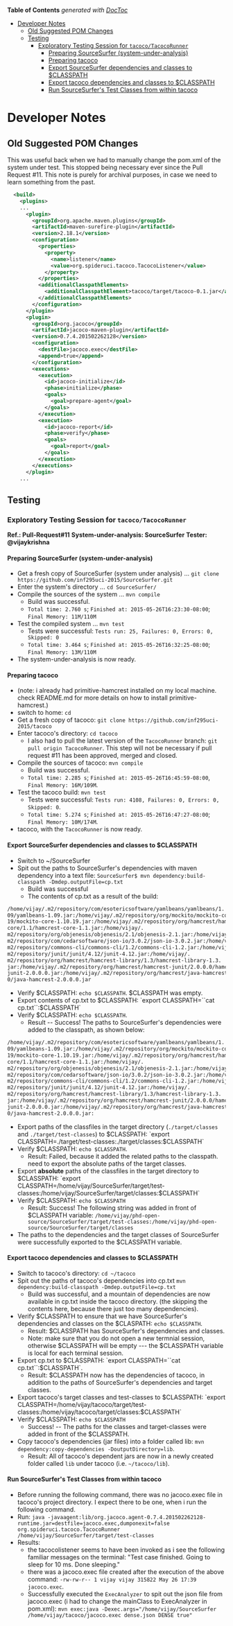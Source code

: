 <!-- START doctoc generated TOC please keep comment here to allow auto update -->
<!-- DON'T EDIT THIS SECTION, INSTEAD RE-RUN doctoc TO UPDATE -->
**Table of Contents**  *generated with [DocToc](https://github.com/thlorenz/doctoc)*

- [Developer Notes](#developer-notes)
  - [Old Suggested POM Changes](#old-suggested-pom-changes)
  - [Testing](#testing)
    - [Exploratory Testing Session for `tacoco/TacocoRunner`](#exploratory-testing-session-for-tacocotacocorunner)
      - [Preparing SourceSurfer (system-under-analysis)](#preparing-sourcesurfer-system-under-analysis)
      - [Preparing tacoco](#preparing-tacoco)
      - [Export SourceSurfer dependencies and classes to $CLASSPATH](#export-sourcesurfer-dependencies-and-classes-to-classpath)
      - [Export tacoco dependencies and classes to $CLASSPATH](#export-tacoco-dependencies-and-classes-to-classpath)
      - [Run SourceSurfer's Test Classes from within tacoco](#run-sourcesurfers-test-classes-from-within-tacoco)

<!-- END doctoc generated TOC please keep comment here to allow auto update -->

# Developer Notes

## Old Suggested POM Changes
This was useful back when we had to manually change the pom.xml of the system under test. This stopped being necessary ever since the Pull Request #11. This note is purely for archival purposes, in case we need to learn something from the past.

~~~xml
  <build>
    <plugins>
    ...
      <plugin>
        <groupId>org.apache.maven.plugins</groupId>
        <artifactId>maven-surefire-plugin</artifactId>
        <version>2.18.1</version>
        <configuration>
          <properties>
            <property>
              <name>listener</name>
              <value>org.spideruci.tacoco.TacocoListener</value>
            </property>
          </properties>
          <additionalClasspathElements>
            <additionalClasspathElement>tacoco/target/tacoco-0.1.jar</additionalClasspathElement>
          </additionalClasspathElements>
        </configuration>
      </plugin>
      <plugin>
        <groupId>org.jacoco</groupId>
        <artifactId>jacoco-maven-plugin</artifactId>
        <version>0.7.4.201502262128</version>
        <configuration>
          <destFile>jacoco.exec</destFile>
          <append>true</append>
        </configuration>
        <executions>
          <execution>
            <id>jacoco-initialize</id>
            <phase>initialize</phase>
            <goals>
              <goal>prepare-agent</goal>
            </goals>
          </execution>
          <execution>
            <id>jacoco-report</id>
            <phase>verify</phase>
            <goals>
              <goal>report</goal>
            </goals>
          </execution>
        </executions>
      </plugin>
    ...
~~~

## Testing

### Exploratory Testing Session for `tacoco/TacocoRunner`

**Ref.: Pull-Request#11**
**System-under-analysis: SourceSurfer**
**Tester: @vijaykrishna**


#### Preparing SourceSurfer (system-under-analysis)
- Get a fresh copy of SourceSurfer (system under analysis) ... `git clone https://github.com/inf295uci-2015/SourceSurfer.git`
- Enter the system's directory ... `cd SourceSurfer/`
- Compile the sources of the system ... `mvn compile`
    - Build was successful.
    - `Total time: 2.760 s`; `Finished at: 2015-05-26T16:23:30-08:00`; `Final Memory: 11M/110M`
- Test the compiled system ... `mvn test`
    - Tests were successful: `Tests run: 25, Failures: 0, Errors: 0, Skipped: 0`
    - `Total time: 3.464 s`; `Finished at: 2015-05-26T16:32:25-08:00`; `Final Memory: 13M/110M`
- The system-under-analysis is now ready.

#### Preparing tacoco
- (note: i already had primitive-hamcrest installed on my local machine. check README.md for more details on how to install primitive-hamcrest.)
- switch to home: `cd`
- Get a fresh copy of tacoco: `git clone https://github.com/inf295uci-2015/tacoco`
- Enter tacoco's directory: `cd tacoco`
    - I also had to pull the latest version of the `TacocoRunner` branch: `git pull origin TacocoRunner`. This step will not be necessary if pull request #11 has been approved, merged and closed.
- Compile the sources of tacoco: `mvn compile`
    + Build was successful.
    + `Total time: 2.285 s`; `Finished at: 2015-05-26T16:45:59-08:00`, `Final Memory: 16M/109M`.
- Test the tacoco build: `mvn test`
    + Tests were successful: `Tests run: 4108, Failures: 0, Errors: 0, Skipped: 0`.
    + `Total time: 5.274 s`; `Finished at: 2015-05-26T16:47:27-08:00`; `Final Memory: 10M/174M`.
- tacoco, with the `TacocoRunner` is now ready.

#### Export SourceSurfer dependencies and classes to $CLASSPATH
- Switch to ~/SourceSurfer
- Spit out the paths to SourceSurfer's dependencies with maven dependency into a text file: `SourceSurfer$ mvn dependency:build-classpath -Dmdep.outputFile=cp.txt`
    - Build was successful
    - The contents of cp.txt as a result of the build:
```tex
/home/vijay/.m2/repository/com/esotericsoftware/yamlbeans/yamlbeans/1.
09/yamlbeans-1.09.jar:/home/vijay/.m2/repository/org/mockito/mockito-core/1.10.
19/mockito-core-1.10.19.jar:/home/vijay/.m2/repository/org/hamcrest/hamcrest-
core/1.1/hamcrest-core-1.1.jar:/home/vijay/.
m2/repository/org/objenesis/objenesis/2.1/objenesis-2.1.jar:/home/vijay/.
m2/repository/com/cedarsoftware/json-io/3.0.2/json-io-3.0.2.jar:/home/vijay/.
m2/repository/commons-cli/commons-cli/1.2/commons-cli-1.2.jar:/home/vijay/.
m2/repository/junit/junit/4.12/junit-4.12.jar:/home/vijay/.
m2/repository/org/hamcrest/hamcrest-library/1.3/hamcrest-library-1.3.
jar:/home/vijay/.m2/repository/org/hamcrest/hamcrest-junit/2.0.0.0/hamcrest-
junit-2.0.0.0.jar:/home/vijay/.m2/repository/org/hamcrest/java-hamcrest/2.0.0.
0/java-hamcrest-2.0.0.0.jar
```
- Verify $CLASSPATH: `echo $CLASSPATH`. $CLASSPATH was empty.
- Export contents of cp.txt to $CLASSPATH: `export CLASSPATH=``cat cp.txt``:$CLASSPATH`
- Verify $CLASSPATH: `echo $CLASSPATH`.
    - Result -- Success! The paths to SourceSurfer's dependencies were added to the classpath, as shown below:
```tex
/home/vijay/.m2/repository/com/esotericsoftware/yamlbeans/yamlbeans/1.
09/yamlbeans-1.09.jar:/home/vijay/.m2/repository/org/mockito/mockito-core/1.10.
19/mockito-core-1.10.19.jar:/home/vijay/.m2/repository/org/hamcrest/hamcrest-
core/1.1/hamcrest-core-1.1.jar:/home/vijay/.
m2/repository/org/objenesis/objenesis/2.1/objenesis-2.1.jar:/home/vijay/.
m2/repository/com/cedarsoftware/json-io/3.0.2/json-io-3.0.2.jar:/home/vijay/.
m2/repository/commons-cli/commons-cli/1.2/commons-cli-1.2.jar:/home/vijay/.
m2/repository/junit/junit/4.12/junit-4.12.jar:/home/vijay/.
m2/repository/org/hamcrest/hamcrest-library/1.3/hamcrest-library-1.3.
jar:/home/vijay/.m2/repository/org/hamcrest/hamcrest-junit/2.0.0.0/hamcrest-
junit-2.0.0.0.jar:/home/vijay/.m2/repository/org/hamcrest/java-hamcrest/2.0.0.
0/java-hamcrest-2.0.0.0.jar:
```
- Export paths of the classfiles in the target directory (`./target/classes` and `./target/test-classes`) to $CLASSPATH: `export CLASSPATH=./target/test-classes:./target/classes:$CLASSPATH`
- Verify $CLASSPATH: `echo $CLASSPATH`. 
    - Result: Failed, because it added the related paths to the classpath. need to export the absolute paths of the target classes.
- Export **absolute** paths of the classfiles in the target directory to $CLASSPATH: `export CLASSPATH=/home/vijay/SourceSurfer/target/test-classes:/home/vijay/SourceSurfer/target/classes:$CLASSPATH`
- Verify $CLASSPATH: `echo $CLASSPATH`
    + Result: Success! The following string was added in front of $CLASSPATH variable: `/home/vijay/phd-open-source/SourceSurfer/target/test-classes:/home/vijay/phd-open-source/SourceSurfer/target/classes`
- The paths to the dependencies and the target classes of SourceSurfer were successfully exported to the $CLASSPATH variable.

#### Export tacoco dependencies and classes to $CLASSPATH
- Switch to tacoco's directory: `cd ~/tacoco`
- Spit out the paths of tacoco's dependencies into cp.txt `mvn dependency:build-classpath -Dmdep.outputFile=cp.txt`
    - Build was successful, and a mountain of dependencies are now available in cp.txt inside the tacoco directory. (the skipping the contents here, because there just too many dependencies).
- Verify $CLASSPATH to ensure that we have SourceSurfer's dependencies and classes on the $CLASPATH: `echo $CLASSPATH`. 
    - Result: $CLASSPATH has SourceSurfer's dependencies and classes.
    - Note: make sure that you do not open a new termnial session, otherwise $CLASSPATH will be empty --- the $CLASSPATH variable is local for each terminal session.
- Export cp.txt to $CLASSPATH: `export CLASSPATH=``cat cp.txt``:$CLASSPATH`.
    - Result: $CLASSPATH now has the dependencies of tacoco, in addition to the paths of SourceSurfer's dependencies and target classes.
- Export tacoco's target classes and test-classes to $CLASSPATH: `export CLASSPATH=/home/vijay/tacoco/target/test-classes:/home/vijay/tacoco/target/classes:$CLASSPATH`
- Verify $CLASSPATH: `echo $CLASSPATH`
    - Success! -- The paths for the classes and target-classes were added in front of the $CLASSPATH.
- Copy tacoco's dependencies (jar files) into a folder called lib: `mvn dependency:copy-dependencies -DoutputDirectory=lib`.
    + Result: All of tacoco's dependent jars are now in a newly created folder called `lib` under tacoco (i.e. `~/tacoco/lib`).

#### Run SourceSurfer's Test Classes from within tacoco
- Before running the following command, there was no jacoco.exec file in tacoco's project directory. I expect there to be one, when i run the following command.
- Run: `java -javaagent:lib/org.jacoco.agent-0.7.4.201502262128-runtime.jar=destfile=jacoco.exec,dumponexit=false org.spideruci.tacoco.TacocoRunner /home/vijay/SourceSurfer/target/test-classes`
- Results:
    - the tacocolistener seems to have been invoked as i see the following familiar messages on the terminal: "Test case finished. Going to sleep for 10 ms. Done sleeping."
    - there was a jacoco.exec file created after the execution of the above command: `-rw-rw-r-- 1 vijay vijay 315822 May 26 17:39 jacoco.exec`.
    - Successfully executed the `ExecAnalyzer` to spit out the json file from jacoco.exec (i had to change the mainClass to ExecAnalyzer in pom.xml): `mvn exec:java -Dexec.args="/home/vijay/SourceSurfer /home/vijay/tacoco/jacoco.exec dense.json DENSE true"`